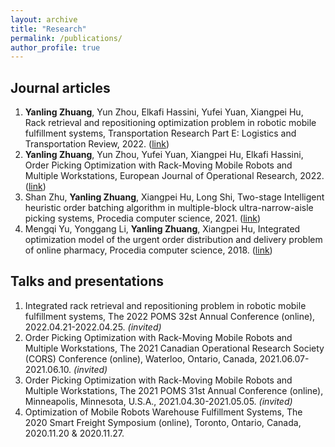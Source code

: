 ```yaml
---
layout: archive
title: "Research"
permalink: /publications/
author_profile: true
---
```


## Journal articles

1. **Yanling Zhuang**, Yun Zhou, Elkafi Hassini, Yufei Yuan, Xiangpei Hu, Rack retrieval and repositioning optimization problem in robotic mobile fulfillment systems, Transportation Research Part E: Logistics and Transportation Review, 2022. ([link](https://doi.org/10.1016/j.tre.2022.102920))
2. **Yanling Zhuang**, Yun Zhou, Yufei Yuan, Xiangpei Hu, Elkafi Hassini, Order Picking Optimization with Rack-Moving Mobile Robots and Multiple Workstations, European Journal of Operational Research, 2022. ([link](https://doi.org/10.1016/j.ejor.2021.08.003))
3. Shan Zhu, **Yanling Zhuang**, Xiangpei Hu, Long Shi, Two-stage Intelligent heuristic order batching algorithm in multiple-block ultra-narrow-aisle picking systems, Procedia computer science, 2021. ([link](https://doi.org/10.1016/j.procs.2021.08.202))
4. Mengqi Yu, Yonggang Li, **Yanling Zhuang**, Xiangpei Hu, Integrated optimization model of the urgent order distribution and delivery problem of online pharmacy, Procedia computer science, 2018. ([link](https://doi.org/10.1016/j.procs.2018.08.067))

## Talks and presentations

1. Integrated rack retrieval and repositioning problem in robotic mobile fulfillment systems, The 2022 POMS 32st Annual Conference (online), 2022.04.21-2022.04.25. *(invited)*
2. Order Picking Optimization with Rack-Moving Mobile Robots and Multiple Workstations, The 2021 Canadian Operational Research Society (CORS) Conference (online), Waterloo, Ontario, Canada, 2021.06.07-2021.06.10. *(invited)*
3. Order Picking Optimization with Rack-Moving Mobile Robots and Multiple Workstations, The 2021 POMS 31st Annual Conference (online), Minneapolis, Minnesota, U.S.A., 2021.04.30-2021.05.05. *(invited)*
4. Optimization of Mobile Robots Warehouse Fulfillment Systems, The 2020 Smart Freight Symposium (online), Toronto, Ontario, Canada, 2020.11.20 & 2020.11.27.
